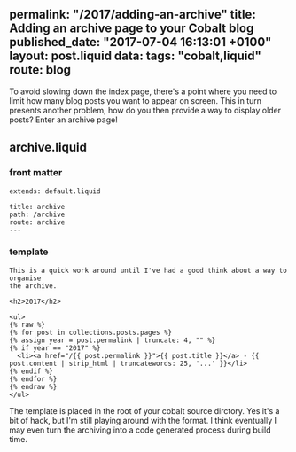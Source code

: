 permalink: "/2017/adding-an-archive"
title: Adding an archive page to your Cobalt blog
published_date: "2017-07-04 16:13:01 +0100"
layout: post.liquid
data:
  tags: "cobalt,liquid"
  route: blog
---
To avoid slowing down the index page, there's a point where you need to limit
how many blog posts you want to appear on screen. This in turn presents another
problem, how do you then provide a way to display older posts? Enter an archive
page!

## archive.liquid

### front matter

```
extends: default.liquid

title: archive
path: /archive
route: archive
---
```

### template

```liquid
This is a quick work around until I've had a good think about a way to organise 
the archive.

<h2>2017</h2>

<ul>
{% raw %}
{% for post in collections.posts.pages %}
{% assign year = post.permalink | truncate: 4, "" %}
{% if year == "2017" %}
  <li><a href="/{{ post.permalink }}">{{ post.title }}</a> - {{ post.content | strip_html | truncatewords: 25, '...' }}</li>
{% endif %}
{% endfor %}
{% endraw %}
</ul>
```

The template is placed in the root of your cobalt source dirctory. Yes it's a
bit of hack, but I'm still playing around with the format. I think eventually I
may even turn the archiving into a code generated process during build time.
